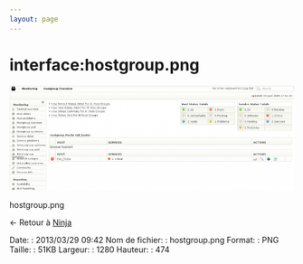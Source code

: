 ```yaml
---
layout: page
---
```


interface:hostgroup.png
=======================

[![hostgroup.png](../../assets/media/interface/hostgroup.png@cache=&w=900&h=333 "hostgroup.png")](../../assets/media/interface/hostgroup.png@cache= "Afficher le fichier original")

hostgroup.png

← Retour à [Ninja](../../nagios/addons/ninja.html "nagios:addons:ninja")

Date:
:   2013/03/29 09:42
Nom de fichier:
:   hostgroup.png
Format:
:   PNG
Taille:
:   51KB
Largeur:
:   1280
Hauteur:
:   474

